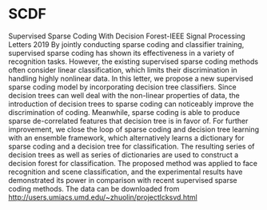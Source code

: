 # SCDF
Supervised Sparse Coding With Decision Forest-IEEE Signal Processing Letters 2019 By jointly conducting sparse coding and classifier training, supervised sparse coding has shown its effectiveness in a variety of recognition tasks. However, the existing supervised sparse coding methods often consider linear classification, which limits their discrimination in handling highly nonlinear data. In this letter, we propose a new supervised sparse coding model by incorporating decision tree classifiers. Since decision trees can well deal with the non-linear properties of data, the introduction of decision trees to sparse coding can noticeably improve the discrimination of coding. Meanwhile, sparse coding is able to produce sparse de-correlated features that decision tree is in favor of. For further improvement, we close the loop of sparse coding and decision tree learning with an ensemble framework, which alternatively learns a dictionary for sparse coding and a decision tree for classification. The resulting series of decision trees as well as series of dictionaries are used to construct a decision forest for classification. The proposed method was applied to face recognition and scene classification, and the experimental results have demonstrated its power in comparison with recent supervised sparse coding methods.
The data can be downloaded from http://users.umiacs.umd.edu/~zhuolin/projectlcksvd.html
